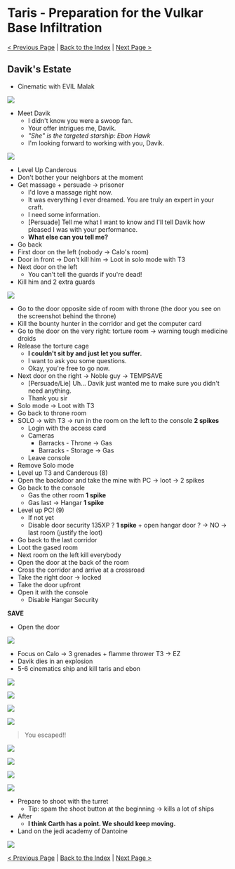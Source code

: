 # Taris - Preparation for the Vulkar Base Infiltration

[< Previous Page](./026_Taris.md) 
| [Back to the Index](./000_Index.md) 
| [Next Page >](./028_Taris.md)


## Davik's Estate

- Cinematic with EVIL Malak

![](../resources/images/screenshots/tarisMalakCinematic.png)

- Meet Davik
	- I didn't know you were a swoop fan.
	- Your offer intrigues me, Davik.
    - _"She" is the targeted starship: Ebon Hawk_
    - I'm looking forward to working with you, Davik.

![](../resources/images/screenshots/tarisDaviksEbonHawk.png)

- Level Up Canderous
- Don't bother your neighbors at the moment
- Get massage + persuade -> prisoner
	- I'd love a massage right now.
	- It was everything I ever dreamed. You are truly an expert in your craft.
	- I need some information.
	- [Persuade] Tell me what I want to know and I'll tell Davik how pleased I was with your performance.
	- **What else can you tell me?**
- Go back
- First door on the left (nobody -> Calo's room)
- Door in front -> Don't kill him -> Loot in solo mode with T3
- Next door on the left
    - You can't tell the guards if you're dead!
- Kill him and 2 extra guards

![](../resources/images/screenshots/tarisDavikThroneRoom.png)

- Go to the door opposite side of room with throne (the door you see on the screenshot behind the throne)
- Kill the bounty hunter in the corridor and get the computer card
- Go to the door on the very right: torture room -> warning tough medicine droids
- Release the torture cage
	- **I couldn't sit by and just let you suffer.**
	- I want to ask you some questions.
	- Okay, you're free to go now.
- Next door on the right -> Noble guy -> TEMPSAVE
    - [Persuade/Lie] Uh… Davik just wanted me to make sure you didn't need anything.
    - Thank you sir
- Solo mode -> Loot with T3
- Go back to throne room
- SOLO -> with T3 -> run in the room on the left to the console **2 spikes**
    - Login with the access card
    - Cameras
        - Barracks - Throne -> Gas
        - Barracks - Storage -> Gas
    - Leave console
- Remove Solo mode
- Level up T3 and Canderous (8)
- Open the backdoor and take the mine with PC -> loot -> 2 spikes
- Go back to the console
    - Gas the other room **1 spike**
    - Gas last -> Hangar **1 spike**
- Level up PC! (9)
    - If not yet
    - Disable door security 135XP ? **1 spike** + open hangar door ? -> NO -> last room (justify the loot)
- Go back to the last corridor
- Loot the gased room
- Next room on the left kill everybody
- Open the door at the back of the room
- Cross the corridor and arrive at a crossroad
- Take the right door -> locked
- Take the door upfront
- Open it with the console
    - Disable Hangar Security

**SAVE**

- Open the door

![](../resources/images/screenshots/tarisDavikWithCalo.png)

- Focus on Calo -> 3 grenades + flamme thrower T3 -> EZ
- Davik dies in an explosion
- 5-6 cinematics ship and kill taris and ebon

![](../resources/images/screenshots/tarisMalakCityRuins.png)

![](../resources/images/screenshots/tarisMalakWipe.png)

![](../resources/images/screenshots/tarisMalakAttackShip.png)

![](../resources/images/screenshots/tarisMalakDestroyTowers.png)

> You escaped!!

![](../resources/images/screenshots/tarisEbonEscape.png)

![](../resources/images/screenshots/tarisEbonEscape2.png)

![](../resources/images/screenshots/tarisEbonEscape3.png)

![](../resources/images/screenshots/tarisEbonEscape4.png)


- Prepare to shoot with the turret
    - Tip: spam the shoot button at the beginning -> kills a lot of ships
- After
	- **I think Carth has a point. We should keep moving.**
- Land on the jedi academy of Dantoine

![](../resources/images/screenshots/danPlanetArrival.png)

[< Previous Page](./025_Taris.md)
| [Back to the Index](./000_Index.md)
| [Next Page >](./027_Taris.md)
